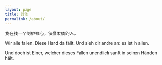 ```yaml
---
layout: page
title: 其他
permalink: /about/
---
```


我在找一个剑胆琴心，侠骨柔肠的人。

Wir alle fallen. Diese Hand da fällt.
Und sieh dir andre an: es ist in allen.

Und doch ist Einer, welcher dieses Fallen
unendlich sanft in seinen Händen hält. 

